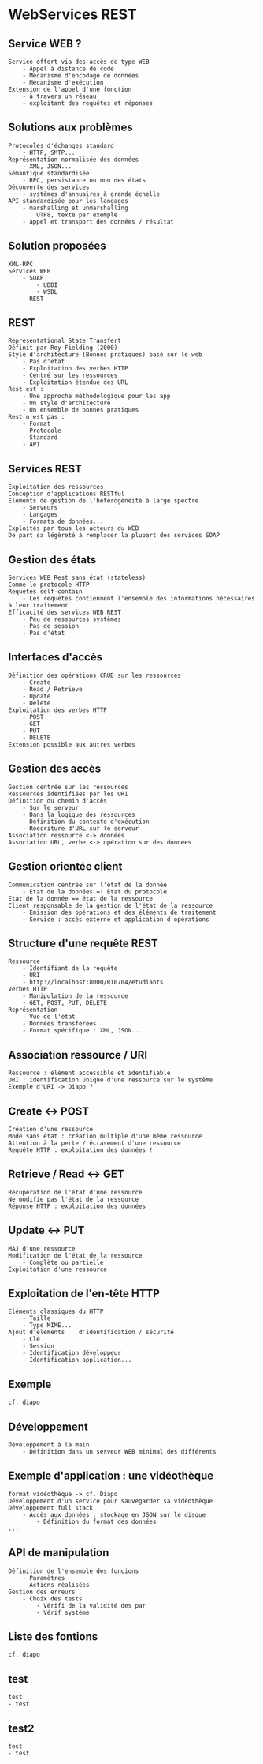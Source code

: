 # WebServices REST
## Service WEB ?
	Service offert via des accès de type WEB
		- Appel à distance de code
		- Mécanisme d'encodage de données
		- Mécanisme d'exécution
	Extension de l'appel d'une fonction
		- à travers un réseau
		- exploitant des requêtes et réponses
		
## Solutions aux problèmes
	Protocoles d'échanges standard
		- HTTP, SMTP...
	Représentation normalisée des données
		- XML, JSON...
	Sémantique standardisée
		- RPC, persistance ou non des états
	Découverte des services
		- systèmes d'annuaires à grande échelle
	API standardisée pour les langages
		- marshalling et unmarshalling
			UTF8, texte par exemple
		- appel et transport des données / résultat
		
## Solution proposées
	XML-RPC
	Services WEB
		- SOAP
			- UDDI
			- WSDL
		- REST
## REST
	Representational State Transfert
	Définit par Roy Fielding (2000)
	Style d'architecture (Bonnes pratiques) basé sur le web
		- Pas d'état
		- Exploitation des verbes HTTP
		- Centré sur les ressources
		- Exploitation étendue des URL
	Rest est :
		- Une approche méthodologique pour les app
		- Un style d'architecture
		- Un ensemble de bonnes pratiques
	Rest n'est pas :
		- Format
		- Protocole
		- Standard
		- API
## Services REST
	Exploitation des ressources
	Conception d'applications RESTful
	Elements de gestion de l'hétérogénéité à large spectre
		- Serveurs
		- Langages
		- Formats de données...
	Exploités par tous les acteurs du WEB
	De part sa légèreté à remplacer la plupart des services SOAP
## Gestion des états
	Services WEB Rest sans état (stateless)
	Comme le protocole HTTP
	Requêtes self-contain
		- Les requêtes contiennent l'ensemble des informations nécessaires à leur traitement
	Efficacité des services WEB REST
		- Peu de ressources systèmes
		- Pas de session
		- Pas d'état
## Interfaces d'accès
	Définition des opérations CRUD sur les ressources
		- Create
		- Read / Retrieve
		- Update
		- Delete
	Exploitation des verbes HTTP
		- POST
		- GET
		- PUT
		- DELETE
	Extension possible aux autres verbes
## Gestion des accès
	Gestion centrée sur les ressources
	Ressources identifiées par les URI
	Définition du chemin d'accès
		- Sur le serveur
		- Dans la logique des ressources
		- Définition du contexte d'exécution
		- Réécriture d'URL sur le serveur
	Association ressource <-> données
	Association URL, verbe <-> opération sur des données
## Gestion orientée client
	Communication centrée sur l'état de la donnée
		- Etat de la données =! État du protocole
	Etat de la donnée == état de la ressource
	Client responsable de la gestion de l'état de la ressource
		- Emission des opérations et des éléments de traitement
		- Service : accès externe et application d'opérations
## Structure d'une requête REST
	Ressource
		- Identifiant de la requête
		- URI
		- http://localhost:8000/RT0704/etudiants
	Verbes HTTP
		- Manipulation de la ressource
		- GET, POST, PUT, DELETE
	Représentation
		- Vue de l'état
		- Données transférées
		- Format spécifique : XML, JSON...
## Association ressource / URI
	Ressource : élément accessible et identifiable
	URI : identification unique d'une ressource sur le système
	Exemple d'URI -> Diapo ?
## Create <-> POST
	Création d'une ressource
	Mode sans état : création multiple d'une même ressource
	Attention à la perte / écrasement d'une ressource
	Requête HTTP : exploitation des données !
## Retrieve / Read <-> GET
	Récupération de l'état d'une ressource
	Ne modifie pas l'état de la ressource
	Réponse HTTP : exploitation des données
## Update <-> PUT
	MAJ d'une ressource
	Modification de l'état de la ressource
		- Complète ou partielle
	Exploitation d'une ressource
## Exploitation de l'en-tête HTTP
	Eléments classiques du HTTP
		- Taille
		- Type MIME...
	Ajout d'éléments	d'identification / sécurité
		- Clé
		- Session
		- Identification développeur
		- Identification application...
## Exemple
	cf. diapo
## Développement
	Développement à la main
		- Définition dans un serveur WEB minimal des différents
## Exemple d'application : une vidéothèque
	format vidéothèque -> cf. Diapo
	Développement d'un service pour sauvegarder sa vidéothèque
	Développement full stack
		- Accès aux données : stockage en JSON sur le disque
			- Définition du format des données
	...
## API de manipulation
	Définition de l'ensemble des foncions
		- Paramètres
		- Actions réalisées
	Gestion des erreurs
		- Choix des tests
			- Vérifi de la validité des par
			- Vérif système
## Liste des fontions
	cf. diapo
	
## test
	test
	- test

## test2
	test
	- test
